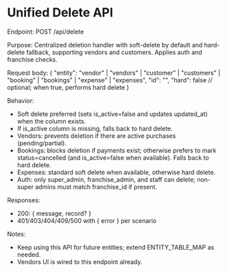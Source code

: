 # Unified Delete API

Endpoint: POST /api/delete

Purpose: Centralized deletion handler with soft-delete by default and hard-delete fallback, supporting vendors and customers. Applies auth and franchise checks.

Request body:
{
  "entity": "vendor" | "vendors" | "customer" | "customers" | "booking" | "bookings" | "expense" | "expenses",
  "id": "<uuid>",
  "hard": false // optional; when true, performs hard delete
}

Behavior:
- Soft delete preferred (sets is_active=false and updates updated_at) when the column exists.
- If is_active column is missing, falls back to hard delete.
- Vendors: prevents deletion if there are active purchases (pending/partial).
- Bookings: blocks deletion if payments exist; otherwise prefers to mark status=cancelled (and is_active=false when available). Falls back to hard delete.
- Expenses: standard soft delete when available, otherwise hard delete.
- Auth: only super_admin, franchise_admin, and staff can delete; non-super admins must match franchise_id if present.

Responses:
- 200: { message, record? }
- 401/403/404/409/500 with { error } per scenario

Notes:
- Keep using this API for future entities; extend ENTITY_TABLE_MAP as needed.
- Vendors UI is wired to this endpoint already.
